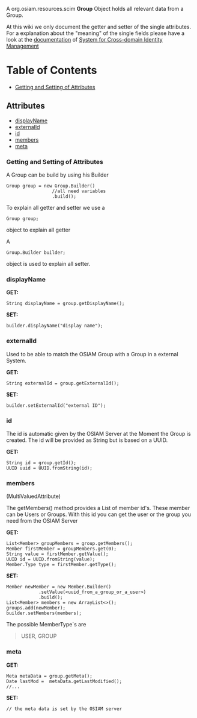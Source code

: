 A org.osiam.resources.scim **Group** Object holds all relevant data from a Group.

At this wiki we only document the getter and setter of the single attributes.
For a explanation about the "meaning" of the single fields please have a look at the [documentation](http://tools.ietf.org/html/draft-ietf-scim-core-schema-22#section-8) of [System for Cross-domain Identity Management](http://tools.ietf.org/html/draft-ietf-scim-core-schema-22)

# Table of Contents

* [Getting and Setting of Attributes](#getting-and-setting-of-attributes)

## Attributes

* [displayName](#displayname)
* [externalId](#externalid)
* [id](#id)
* [members](#members)
* [meta](#meta)


### Getting and Setting of Attributes

A Group can be build by using his Builder

```
Group group = new Group.Builder()
                 //all need variables
                 .build();
```

To explain all getter and setter we use a 


```
Group group;
```

object to explain all getter

A 


```
Group.Builder builder;
```

object is used to explain all setter.

### displayName

**GET:**
```
String displayName = group.getDisplayName();
```

**SET:**
```
builder.displayName("display name");
```

### externalId

Used to be able to match the OSIAM Group with a Group in a external System.

**GET:**
```
String externalId = group.getExternalId();
```

**SET:**
```
builder.setExternalId("external ID");
```

### id

The id is automatic given by the OSIAM Server at the Moment the Group is created.
The id will be provided as String but is based on a UUID.

**GET:**
```
String id = group.getId();
UUID uuid = UUID.fromString(id);
```

### members

(MultiValuedAttribute)

The getMembers() method provides a List of member id's. These member can be Users or Groups.
With this id you can get the user or the group you need from the OSIAM Server

**GET:**
```
List<Member> groupMembers = group.getMembers();
Member firstMember = groupMembers.get(0);
String value = firstMember.getValue();
UUID id = UUID.fromString(value);
Member.Type type = firstMember.getType();
```

**SET:**
```
Member newMember = new Member.Builder()
            .setValue(<uuid_from_a_group_or_a_user>)
            .build();
List<Member> members = new ArrayList<>();
groups.add(newMember);
builder.setMembers(members);
```

The possible MemberType`s are

> USER, GROUP

### meta

**GET:**
```
Meta metaData = group.getMeta();
Date lastMod =  metaData.getLastModified();
//...
```

**SET:**
```
// the meta data is set by the OSIAM server
```
